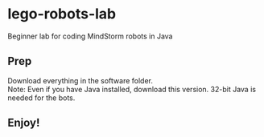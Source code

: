 # lego-robots-lab
Beginner lab for coding MindStorm robots in Java

## Prep
Download everything in the software folder.  
Note: Even if you have Java installed, download this version. 32-bit Java is needed for the bots.

## Enjoy!

